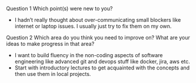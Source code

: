 Question 1
Which point(s) were new to you?
* I hadn’t really thought about over-communicating small blockers like internet or laptop issues. I usually just 
try to fix them on my own.

Question 2
Which area do you think you need to improve on? What are your ideas to make progress in that area?
* I want to build fluency in the non-coding aspects of software engineering like advanced git and devops stuff
  like docker, jira, aws etc.
* Start with introductory lectures to get acquainted with the concepts and then use them in local projects. 